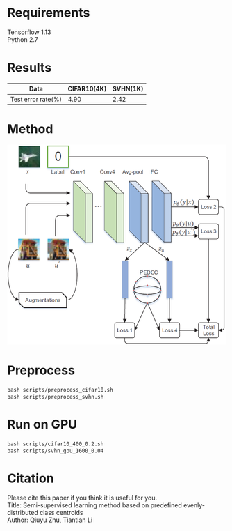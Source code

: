 

# Requirements
Tensorflow 1.13  
Python 2.7
# Results

 Data| CIFAR10(4K)| SVHN(1K)
 ---- | ----- | ------  
 Test error rate(%)| 4.90| 2.42
# Method
<img src="https://github.com/sweetTT/semi-supervised-method-based-on-PEDCC/blob/master/images/figure.png" width="512">

# Preprocess
```
bash scripts/preprocess_cifar10.sh
bash scripts/preprocess_svhn.sh
```  

# Run on GPU
```
bash scripts/cifar10_400_0.2.sh
bash scripts/svhn_gpu_1600_0.04
```  
# Citation
Please cite this paper if you think it is useful for you.  
Title: Semi-supervised learning method based on predefined evenly-distributed class centroids  
Author: Qiuyu Zhu, Tiantian Li
